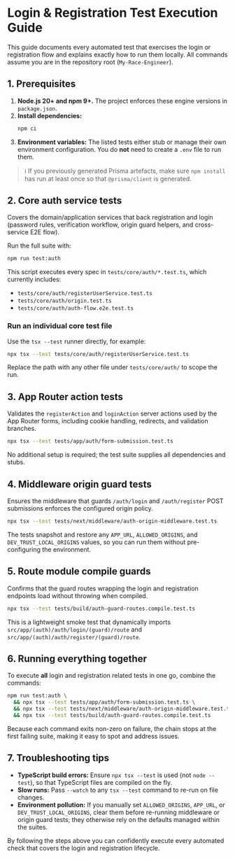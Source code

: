 # Login & Registration Test Execution Guide

This guide documents every automated test that exercises the login or registration flow and explains exactly how to run them locally. All commands assume you are in the repository root (`My-Race-Engineer`).

## 1. Prerequisites

1. **Node.js 20+ and npm 9+.** The project enforces these engine versions in `package.json`.
2. **Install dependencies:**
   ```bash
   npm ci
   ```
3. **Environment variables:** The listed tests either stub or manage their own environment configuration. You do **not** need to create a `.env` file to run them.

> ℹ️ If you previously generated Prisma artefacts, make sure `npm install` has run at least once so that `@prisma/client` is generated.

## 2. Core auth service tests

Covers the domain/application services that back registration and login (password rules, verification workflow, origin guard helpers, and cross-service E2E flow).

Run the full suite with:
```bash
npm run test:auth
```
This script executes every spec in `tests/core/auth/*.test.ts`, which currently includes:
- `tests/core/auth/registerUserService.test.ts`
- `tests/core/auth/origin.test.ts`
- `tests/core/auth/auth-flow.e2e.test.ts`

### Run an individual core test file
Use the `tsx --test` runner directly, for example:
```bash
npx tsx --test tests/core/auth/registerUserService.test.ts
```
Replace the path with any other file under `tests/core/auth/` to scope the run.

## 3. App Router action tests

Validates the `registerAction` and `loginAction` server actions used by the App Router forms, including cookie handling, redirects, and validation branches.

```bash
npx tsx --test tests/app/auth/form-submission.test.ts
```
No additional setup is required; the test suite supplies all dependencies and stubs.

## 4. Middleware origin guard tests

Ensures the middleware that guards `/auth/login` and `/auth/register` POST submissions enforces the configured origin policy.

```bash
npx tsx --test tests/next/middleware/auth-origin-middleware.test.ts
```
The tests snapshot and restore any `APP_URL`, `ALLOWED_ORIGINS`, and `DEV_TRUST_LOCAL_ORIGINS` values, so you can run them without pre-configuring the environment.

## 5. Route module compile guards

Confirms that the guard routes wrapping the login and registration endpoints load without throwing when compiled.

```bash
npx tsx --test tests/build/auth-guard-routes.compile.test.ts
```
This is a lightweight smoke test that dynamically imports `src/app/(auth)/auth/login/(guard)/route` and `src/app/(auth)/auth/register/(guard)/route`.

## 6. Running everything together

To execute **all** login and registration related tests in one go, combine the commands:

```bash
npm run test:auth \
  && npx tsx --test tests/app/auth/form-submission.test.ts \
  && npx tsx --test tests/next/middleware/auth-origin-middleware.test.ts \
  && npx tsx --test tests/build/auth-guard-routes.compile.test.ts
```

Because each command exits non-zero on failure, the chain stops at the first failing suite, making it easy to spot and address issues.

## 7. Troubleshooting tips

- **TypeScript build errors:** Ensure `npx tsx --test` is used (not `node --test`), so that TypeScript files are compiled on the fly.
- **Slow runs:** Pass `--watch` to any `tsx --test` command to re-run on file changes.
- **Environment pollution:** If you manually set `ALLOWED_ORIGINS`, `APP_URL`, or `DEV_TRUST_LOCAL_ORIGINS`, clear them before re-running middleware or origin guard tests; they otherwise rely on the defaults managed within the suites.

By following the steps above you can confidently execute every automated check that covers the login and registration lifecycle.
